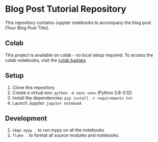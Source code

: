 # Blog Post Tutorial Repository

This repository contains Jupyter notebooks to accompany the blog post [Your Blog Post Title].


## Colab
This project is available on colab - no local setup required.
To access the colab notebooks, visit the [colab badges](https://colab.research.google.com/github/jxnl/emp-agents/blob/main/notebooks/emp_agents_colab.ipynb)

## Setup

1. Clone this repository
2. Create a virtual env: `python -m venv venv` (Python 3.8-3.12)
3. Install the dependencies: `pip install -r requirements.txt`
4. Launch Jupyter: `jupyter notebook`


## Development
1. `nbqa mypy .` to run mypy on all the notebooks
2. `flake .` to format all source modules and notebooks.